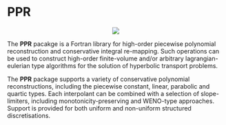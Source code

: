 # PPR

<p align="center">
 <img src="https://raw.githubusercontent.com/dengwirda/PPR/master/img/WPQM-shear-flow.png">
</p>

The <b>PPR</b> pacakge is a Fortran library for high-order piecewise polynomial reconstruction and conservative integral re-mapping. Such operations can be used to construct high-order finite-volume and/or arbitrary lagrangian-eulerian type algorithms for the solution of hyperbolic transport problems.

The <b>PPR</b> package supports a variety of conservative polynomial reconstructions, including the piecewise constant, linear, parabolic and quartic types. Each interpolant can be combined with a selection of slope-limiters, including monotonicity-preserving and WENO-type approaches. Support is provided for both uniform and non-uniform structured discretisations. 
